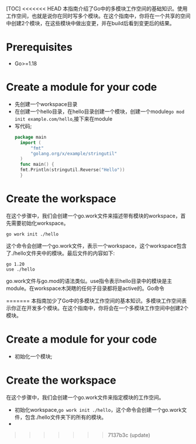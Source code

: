 [TOC]
<<<<<<< HEAD
本指南介绍了Go中的多模块工作空间的基础知识。使用工作空间，也就是说你在同时写多个模块。在这个指南中，你将在一个共享的空间中创建2个模块，在这些模块中做出变更，并在build后看到变更后的结果。
# Prerequisites
- Go>=1.18
# Create a module for your code
- 先创建一个workspace目录
- 在创建一个hello目录，在hello目录创建一个模块，创建一个module`go mod init example.com/hello`,接下来在module
- 写代码;
  ```go
  package main
    import (
        "fmt"
        "golang.org/x/example/stringutil"
    )
    func main() {
    fmt.Println(stringutil.Reverse("Hello"))
    }
  ```
# Create the workspace
在这个步骤中，我们会创建一个go.work文件来描述带有模块的workspace，首先需要初始化workspace。
```shell
go work init ./hello    
```
这个命令会创建一个go.work文件，表示一个workspace，这个workspace包含了./hello文件夹中的模块。最后文件的内容如下:
```
go 1.20
use ./hello
```
go.work文件与go.mod的语法类似。use指令表示hello目录中的模块是主module。在workspace木哭瞎的任何子目录都将是active的。Go命令

=======
本指南加少了Go中的多模块工作空间的基本知识。多模块工作空间表示你正在开发多个模块。在这个指南中，你将会在一个多模块工作空间中创建2个模块。
# Create a module for your code
- 初始化一个模块;
# Create the workspace
在这个步骤中，我们会创建一个go.work文件来指定模块的工作空间。
- 初始化workspace,`go work init ./hello`，这个命令会创建一个go.work文件，包含./hello文件夹下的所有的模块。
- 
>>>>>>> 7137b3c (update)
